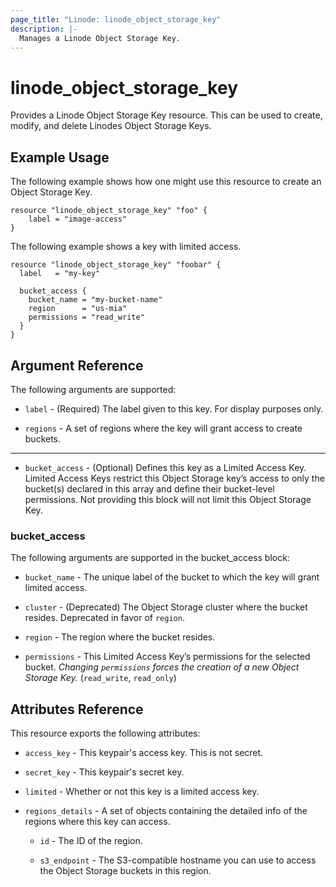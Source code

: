 ```yaml
---
page_title: "Linode: linode_object_storage_key"
description: |-
  Manages a Linode Object Storage Key.
---
```


# linode\_object\_storage\_key

Provides a Linode Object Storage Key resource. This can be used to create, modify, and delete Linodes Object Storage Keys.

## Example Usage

The following example shows how one might use this resource to create an Object Storage Key.

```hcl
resource "linode_object_storage_key" "foo" {
    label = "image-access"
}

```

The following example shows a key with limited access.

```hcl
resource "linode_object_storage_key" "foobar" {
  label   = "my-key"

  bucket_access {
    bucket_name = "my-bucket-name"
    region      = "us-mia"
    permissions = "read_write"
  }
}
```

## Argument Reference

The following arguments are supported:

* `label` - (Required) The label given to this key. For display purposes only.

* `regions` - A set of regions where the key will grant access to create buckets.

- - -

* `bucket_access` - (Optional) Defines this key as a Limited Access Key. Limited Access Keys restrict this Object Storage key’s access to only the bucket(s) declared in this array and define their bucket-level permissions. Not providing this block will not limit this Object Storage Key.

### bucket_access

The following arguments are supported in the bucket_access block:

* `bucket_name` - The unique label of the bucket to which the key will grant limited access.

* `cluster` - (Deprecated) The Object Storage cluster where the bucket resides. Deprecated in favor of `region`.

* `region` - The region where the bucket resides.

* `permissions` - This Limited Access Key’s permissions for the selected bucket. *Changing `permissions` forces the creation of a new Object Storage Key.* (`read_write`, `read_only`)

## Attributes Reference

This resource exports the following attributes:

* `access_key` - This keypair's access key. This is not secret.

* `secret_key` - This keypair's secret key.

* `limited` - Whether or not this key is a limited access key.

* `regions_details` - A set of objects containing the detailed info of the regions where this key can access.

  * `id` - The ID of the region.

  * `s3_endpoint` - The S3-compatible hostname you can use to access the Object Storage buckets in this region.

